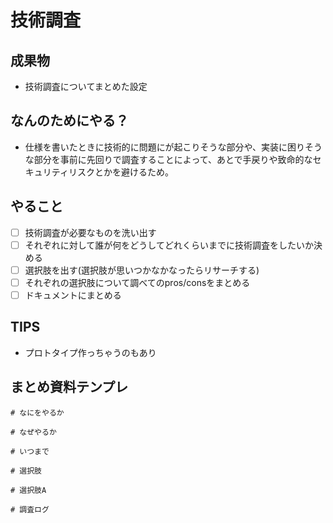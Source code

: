 # 技術調査

## 成果物
- 技術調査についてまとめた設定

## なんのためにやる？
- 仕様を書いたときに技術的に問題にが起こりそうな部分や、実装に困りそうな部分を事前に先回りで調査することによって、あとで手戻りや致命的なセキュリティリスクとかを避けるため。

## やること
- [ ] 技術調査が必要なものを洗い出す
- [ ] それぞれに対して誰が何をどうしてどれくらいまでに技術調査をしたいか決める
- [ ] 選択肢を出す(選択肢が思いつかなかなったらリサーチする)
- [ ] それぞれの選択肢について調べてのpros/consをまとめる
- [ ] ドキュメントにまとめる

## TIPS
- プロトタイプ作っちゃうのもあり

## まとめ資料テンプレ

```
# なにをやるか

# なぜやるか

# いつまで

# 選択肢

# 選択肢A

# 調査ログ

```
